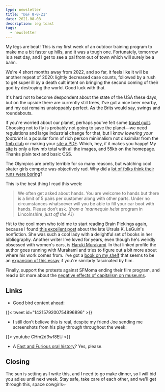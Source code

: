 ```yaml
---
type: newsletter
title: "D&F 8-8-21"
date: 2021-08-08
description: leg toast
tags:
  - newsletter
---
```


My legs are beat! This is my first week of an outdoor training program to make me a bit faster up hills, and it was a tough one. Fortunately, tomorrow is a rest day, and I get to see a pal from out of town which will surely be a balm.

We're 4 short months away from 2022, and so far, it feels like it will be another repeat of 2020: lightly decreased case counts, followed by a rush to get super ill by a death cult intent on bringing the second coming of their god by destroying the world. Good luck with that.

It's hard not to become despondent about the state of the USA these days, but on the upside there are currently still trees, I've got a nice beer nearby, and my cat remains unstoppably perfect. As the Brits would say, swings and roundabouts.

If you're worried about our planet, perhaps you've felt some [travel guilt](https://www.dw.com/en/climate-change-is-ecoguilt-changing-the-way-we-travel/a-57528407). Choosing not to fly is probably not going to save the planet—we need regulations and large industrial change for that, but I know _lowering your footprint_ is a popular form of rich person minimalism not dissimilar from the [1mb club](https://1mb.club/) or making your [site a PDF](https://www.lab6.com/0). Which, hey, if it makes you happy! My [site](https://www.brookshelley.com) is only a few mb total with all the images, and 55kb on the homepage. Thanks plain text and basic CSS.

The Olympics are pretty terrible for so many reasons, but watching cool skater girls compete was objectively rad. Why did a [lot of folks think their runs were boring](https://slate.com/culture/2021/07/olympic-skateboarding-why-they-fall.html)?

This is the best thing I read this week:

> We often get asked about hands. You are welcome to hands but there is a limit of 5 pairs per customer along with other parts. Under no circumstances whatsoever will you be able to fill your car boot with hands. Please don’t ask.
	(_from a 'mannequin heist_ program in Lincolnshire, _just off the A1_)

H/t to the cool mom who told me to start reading Brain Pickings again, because I found [this excellent post](https://www.brainpickings.org/2014/10/21/ursula-le-guin-dogs-cats-dancers-beauty/) about the late Ursula K. LeGuin's nonfiction. She was such a cool lady with a delightful set of books in her bibliography. Another writer I've loved for years, even though he's weirdly obsessed with women's ears, is [Haruki Murakami](https://www.nytimes.com/2011/10/23/magazine/the-fierce-imagination-of-haruki-murakami.html). In that linked profile the author goes running with Murakami and tries to figure out a bit more about where his work comes from. I've got a [book on my shelf](https://bookshop.org/books/who-we-re-reading-when-we-re-reading-murakami/9781593765897) that seems to be an [expansion of this essay](http://jaits.jpn.org/home/kaishi2014/14_005-karashima.pdf) if you're similarly fascinated by him.

Finally, support the protests against SFMoma ending their film program, and read a bit more about the [negative effects of capitalism on museums](https://backbeat.substack.com/p/ruling-class-solidarity-conflict).

## Links

- Good bird content ahead:

{{< tweet id="1421579200754896896" >}}

- I still don't believe this is real, despite my friend Joe sending me screenshots from his play through throughout the week:

{{< youtube CHm2d3wf8EU >}}

- A [Fast and Furious oral history](https://ew.com/movies/the-fast-and-the-furious-oral-history/)? Yes, please.

## Closing

The sun is setting as I write this, and I need to go make dinner, so I will bid you adieu until next week. Stay safe, take care of each other, and we'll get through this, space cowgirls~